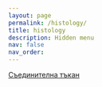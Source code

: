 ```yaml
---
layout: page
permalink: /histology/
title: histology
description: Hidden menu
nav: false
nav_order:
---
```


[Съединителна тъкан](danieldinev.com/connective)